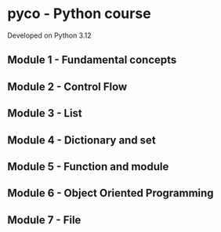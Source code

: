 # pyco - Python course
Developed on Python 3.12

## Module 1 - Fundamental concepts
## Module 2 - Control Flow
## Module 3 - List
## Module 4 - Dictionary and set
## Module 5 - Function and module
## Module 6 - Object Oriented Programming
## Module 7 - File
